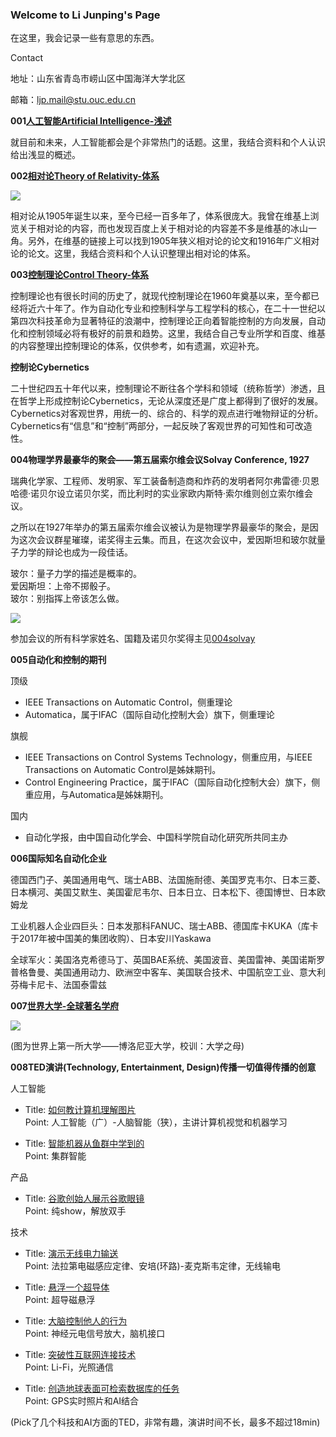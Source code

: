 ### Welcome to Li Junping's Page

在这里，我会记录一些有意思的东西。

Contact

地址：山东省青岛市崂山区中国海洋大学北区

邮箱：ljp.mail@stu.ouc.edu.cn

**001[人工智能Artificial Intelligence-浅述](https://veritas-lux.github.io/001ai)**

就目前和未来，人工智能都会是个非常热门的话题。这里，我结合资料和个人认识给出浅显的概述。

**002[相对论Theory of Relativity-体系](https://veritas-lux.github.io/002theory_of_relativity)**

![](https://veritas-lux.github.io/Black_hole_lensing.gif)

相对论从1905年诞生以来，至今已经一百多年了，体系很庞大。我曾在维基上浏览关于相对论的内容，而也发现百度上关于相对论的内容差不多是维基的冰山一角。另外，在维基的链接上可以找到1905年狭义相对论的论文和1916年广义相对论的论文。这里，我结合资料和个人认识整理出相对论的体系。

**003[控制理论Control Theory-体系](https://veritas-lux.github.io/003control_theory)**

控制理论也有很长时间的历史了，就现代控制理论在1960年奠基以来，至今都已经将近六十年了。作为自动化专业和控制科学与工程学科的核心，在二十一世纪以第四次科技革命为显著特征的浪潮中，控制理论正向着智能控制的方向发展，自动化和控制领域必将有极好的前景和趋势。这里，我结合自己专业所学和百度、维基的内容整理出控制理论的体系，仅供参考，如有遗漏，欢迎补充。

**控制论Cybernetics**

二十世纪四五十年代以来，控制理论不断往各个学科和领域（统称哲学）渗透，且在哲学上形成控制论Cybernetics，无论从深度还是广度上都得到了很好的发展。Cybernetics对客观世界，用统一的、综合的、科学的观点进行唯物辩证的分析。Cybernetics有“信息”和“控制”两部分，一起反映了客观世界的可知性和可改造性。

**004物理学界最豪华的聚会——第五届索尔维会议Solvay Conference, 1927**

瑞典化学家、工程师、发明家、军工装备制造商和炸药的发明者阿尔弗雷德·贝恩哈德·诺贝尔设立诺贝尔奖，而比利时的实业家欧内斯特·索尔维则创立索尔维会议。

之所以在1927年举办的第五届索尔维会议被认为是物理学界最豪华的聚会，是因为这次会议群星璀璨，诺奖得主云集。而且，在这次会议中，爱因斯坦和玻尔就量子力学的辩论也成为一段佳话。

玻尔：量子力学的描述是概率的。  
爱因斯坦：上帝不掷骰子。  
玻尔：别指挥上帝该怎么做。

![](https://veritas-lux.github.io/1927Solvay.png)

参加会议的所有科学家姓名、国籍及诺贝尔奖得主见[004solvay](https://veritas-lux.github.io/004solvay)

**005自动化和控制的期刊**

顶级
- IEEE Transactions on Automatic Control，侧重理论  
- Automatica，属于IFAC（国际自动化控制大会）旗下，侧重理论

旗舰  
- IEEE Transactions on Control Systems Technology，侧重应用，与IEEE Transactions on Automatic Control是姊妹期刊。  
- Control Engineering Practice，属于IFAC（国际自动化控制大会）旗下，侧重应用，与Automatica是姊妹期刊。

国内  
- 自动化学报，由中国自动化学会、中国科学院自动化研究所共同主办

**006国际知名自动化企业**

德国西门子、美国通用电气、瑞士ABB、法国施耐德、美国罗克韦尔、日本三菱、日本横河、美国艾默生、美国霍尼韦尔、日本日立、日本松下、德国博世、日本欧姆龙

工业机器人企业四巨头：日本发那科FANUC、瑞士ABB、德国库卡KUKA（库卡于2017年被中国美的集团收购）、日本安川Yaskawa

全球军火：美国洛克希德马丁、英国BAE系统、美国波音、美国雷神、美国诺斯罗普格鲁曼、美国通用动力、欧洲空中客车、美国联合技术、中国航空工业、意大利芬梅卡尼卡、法国泰雷兹

**007[世界大学-全球著名学府](https://veritas-lux.github.io/007world_university)**

![](https://veritas-lux.github.io/alma_mater.png)

(图为世界上第一所大学——博洛尼亚大学，校训：大学之母)

**008TED演讲(Technology, Entertainment, Design)传播一切值得传播的创意**

人工智能

- Title: [如何教计算机理解图片](http://open.163.com/movie/2015/3/Q/R/MAKN9A24M_MAKN9QAQR.html)  
Point: 人工智能（广）-人脑智能（狭），主讲计算机视觉和机器学习

- Title: [智能机器从鱼群中学到的](http://open.163.com/movie/2019/1/M/8/ME3LN48V1_ME3LNCGM8.html)  
Point: 集群智能

产品

- Title: [谷歌创始人展示谷歌眼镜](http://open.163.com/movie/2013/4/S/V/M8VU1HC4K_M8VU1OJSV.html)  
Point: 纯show，解放双手

技术

- Title: [演示无线电力输送](http://open.163.com/newview/movie/free?pid=M7EEITVK8&mid=M7EEJ1SA6)  
Point: 法拉第电磁感应定律、安培(环路)-麦克斯韦定律，无线输电

- Title: [悬浮一个超导体](http://open.163.com/newview/movie/free?pid=M9G1AD07V&mid=M9G3PHOVE)  
Point: 超导磁悬浮

- Title: [大脑控制他人的行为](http://open.163.com/movie/2016/1/T/E/MBBL91A3O_MBBLAG4TE.html)  
Point: 神经元电信号放大，脑机接口

- Title: [突破性互联网连接技术](http://open.163.com/movie/2016/1/L/O/MBBL91A3O_MBBLAT7LO.html)  
Point: Li-Fi，光照通信

- Title: [创造地球表面可检索数据库的任务](http://open.163.com/newview/movie/free?pid=MEP2FJINJ&mid=MEP2FP65A)  
Point: GPS实时照片和AI结合


(Pick了几个科技和AI方面的TED，非常有趣，演讲时间不长，最多不超过18min)
